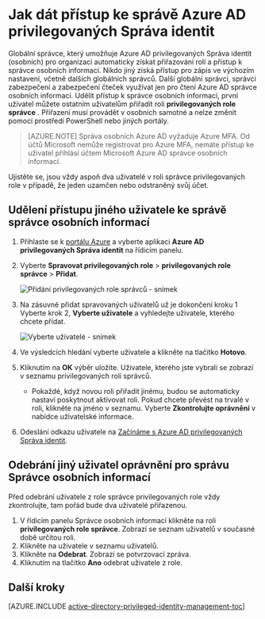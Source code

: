<properties
   pageTitle="Jak udělit přístup k osobních | Microsoft Azure"
   description="Naučte se přidávat role pro uživatele s příponou Azure Active Directory privilegovaných Správa identit, aby mohl spravovat správce osobních informací."
   services="active-directory"
   documentationCenter=""
   authors="kgremban"
   manager="femila"
   editor=""/>

<tags
   ms.service="active-directory"
   ms.devlang="na"
   ms.topic="article"
   ms.tgt_pltfrm="na"
   ms.workload="identity"
   ms.date="09/22/2016"
   ms.author="kgremban"/>

# <a name="how-to-give-access-to-manage-azure-ad-privileged-identity-management"></a>Jak dát přístup ke správě Azure AD privilegovaných Správa identit

Globální správce, který umožňuje Azure AD privilegovaných Správa identit (osobních) pro organizaci automaticky získat přiřazování rolí a přístup k správce osobních informací. Nikdo jiný získá přístup pro zápis ve výchozím nastavení, včetně dalších globálních správců. Další globální správci, správci zabezpečení a zabezpečení čteček využívat jen pro čtení Azure AD správce osobních informací. Udělit přístup k správce osobních informací, první uživatel můžete ostatním uživatelům přiřadit roli **privilegovaných role správce** . Přiřazení musí provádět v osobních samotné a nelze změnit pomocí prostředí PowerShell nebo jiných portály.

> [AZURE.NOTE] Správa osobních Azure AD vyžaduje Azure MFA. Od účtů Microsoft nemůže registrovat pro Azure MFA, nemáte přístup ke uživatel přihlásí účtem Microsoft Azure AD správce osobních informací.

Ujistěte se, jsou vždy aspoň dva uživatelé v roli správce privilegovaných role v případě, že jeden uzamčen nebo odstraněný svůj účet.

## <a name="give-another-user-access-to-manage-pim"></a>Udělení přístupu jiného uživatele ke správě správce osobních informací

1. Přihlaste se k [portálu Azure](https://portal.azure.com/) a vyberte aplikaci **Azure AD privilegovaných Správa identit** na řídicím panelu.
2. Vyberte **Spravovat privilegovaných role** > **privilegovaných role správce** > **Přidat**.

    ![Přidání privilegovaných role správců - snímek][1]

4. Na zásuvné přidat spravovaných uživatelů už je dokončení kroku 1 Vyberte krok 2, **Vyberte uživatele** a vyhledejte uživatele, kterého chcete přidat.

    ![Vyberte uživatelé - snímek][2]

6. Ve výsledcích hledání vyberte uživatele a klikněte na tlačítko **Hotovo**.
7. Kliknutím na **OK** výběr uložíte. Uživatele, kterého jste vybrali se zobrazí v seznamu privilegovaných rolí správců.

    - Pokaždé, když novou roli přiřadit jinému, budou se automaticky nastaví poskytnout aktivovat roli. Pokud chcete převést na trvalé v roli, klikněte na jméno v seznamu. Vyberte **Zkontrolujte oprávnění** v nabídce uživatelské informace.

8. Odeslání odkazu uživatele na [Začínáme s Azure AD privilegovaných Správa identit](active-directory-privileged-identity-management-getting-started.md).


## <a name="remove-another-users-access-rights-for-managing-pim"></a>Odebrání jiný uživatel oprávnění pro správu Správce osobních informací

Před odebrání uživatele z role správce privilegovaných role vždy zkontrolujte, tam pořád bude dva uživatelé přiřazenou.

1. V řídicím panelu Správce osobních informací klikněte na roli **privilegovaných role správce**.  Zobrazí se seznam uživatelů v současné době určitou roli.
2. Klikněte na uživatele v seznamu uživatelů.
3. Klikněte na **Odebrat**.  Zobrazí se potvrzovací zpráva.
4. Kliknutím na tlačítko **Ano** odebrat uživatele z role.

<!--Every topic should have next steps and links to the next logical set of content to keep the customer engaged-->
## <a name="next-steps"></a>Další kroky
[AZURE.INCLUDE [active-directory-privileged-identity-management-toc](../../includes/active-directory-privileged-identity-management-toc.md)]

<!--Image references-->

[1]: ./media/active-directory-privileged-identity-management-how-to-give-access-to-pim/PIM_add_PRA.png
[2]: ./media/active-directory-privileged-identity-management-how-to-give-access-to-pim/PIM_select_users.png
